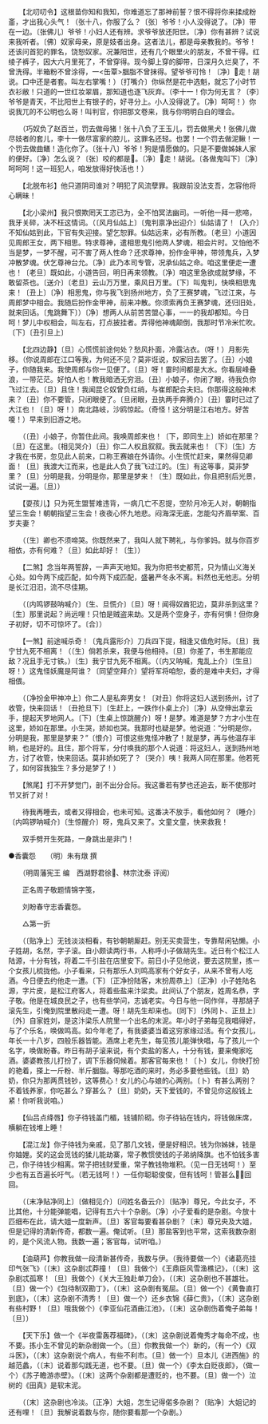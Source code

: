<!-- { "loadSidebar": true } -->
　　【北叨叨令】这根苗你知和我知，你难道忘了那神前誓？恨不得将你来揉成粉齑，才出我心头气！（张十八，你服了么？〔张〕爷爷！小人没得说了。〔净〕带在一边。〔张佛儿〕爷爷！小妇人还有辨。求爷爷放还阳世。〔净〕你有甚辨？试说来我听者。〔佛〕奴家母亲，原是妓者出身。这者法儿，都是母亲教我的。爷爷！还该问首犯的罪名，饶恕奴家。况兼阳世，还有几个眼里火的朋友，不曾干得。红绫子裤子，因大六月里死了，不曾穿得。现今脚上穿的脚带，日深月久烂臭了，不曾洗得。半箱粉不曾涂得，一<缶覃>胭脂不曾抹得。望爷爷可怜！〔净〕走！胡说。口中还是者套。叫左右掌嘴！）〔打嘴介〕你纵然是花中选魁，就忘了小时节衣衫敝！只道的一世红妆翠眉，那知道也逐飞灰弃。（李十一！你为何无言？〔李〕爷爷是青天，不比阳世上有银子的，好寻分上。小人没得说了。〔净〕呵呵！）你说我兀的不公明也么哥！叫判官，你把那文卷来，我与你明明白白的理会。 

　　（巧奴负了赵百兰，罚去做母猪！张十八负了王玉儿，罚去做黑犬！张佛儿做尽妓者的套儿，李十一做尽富家的腔儿，这罪名还轻。也罢！一个罚去做泥鳅！一个罚去做曲鳝！造化你了。〔张十八〕爷爷！狗是情愿做的。只是不要做姊妹人家的便好。〔净〕怎么说？〔张〕咬的都是。〔净〕走！胡说。〔各做鬼叫下〕〔净〕呵呵呵！这一班犯人，咱发放得好快活也！） 

　　【北脱布衫】他只道阴司谁对？明犯了风流孽罪。我跟前没法支吾，怎容他将心瞒昧！ 

　　【北小梁州】我只恨欺罔天工恣已为，全不怕冥法幽司。一听他一拜一悲啼，我牙关碎，决不枉这情词。（〔风月仙姑上〕〔鬼判禀净出迎介〕仙姑请了！〔入介〕不知仙姑到此，下官有失迎接。望乞恕罪。仙姑远来，必有所教。〔老旦〕小道因见周郎王女，两下相思。特求尊神，遣相思鬼引他两人梦魂，相会片时。又怕他不当是梦，一梦不醒，可不害了两人性命？还求尊神，扮作金甲神，带领鬼兵，入梦冲散梦魂。伏乞尊神台允。〔净〕此乃本司专管，况承仙姑之命。咱这里便走一遭也！〔老旦〕既如此，小道告回，明日再来领教。〔净〕咱这里急欲成就梦缘，不敢留茶也。〔送介〕〔老旦〕云山万万里，乘风日万里。〔下〕叫鬼判，快唤相思鬼来！〔丑上〕〔净〕相思鬼，你与我飞到扬州地方，负了王赛梦魂，飞过江来，与周郎梦中相会。我随后扮作金甲神，前来冲散。你须索再负王赛梦魂，还归旧处，就来回话。〔鬼跳舞下〕）〔净〕想两人从前苦苦盟心事，一一的我却都知。今日呵！梦儿中权相会，叫左右，打点披挂者。弄得他神魂颠倒，我那时节冷米忙吹。〔下〕〔丑引旦上〕 

　　【北四边静】〔旦〕心慌慌前途何处？愁风扑面，冷露沾衣。（呀！）月影先移。（你说周郎在江口等我，为何还不见？莫非诳说，奴家回去罢了。〔丑〕小娘子，你随我来。我使周郎与你一见便了。〔旦〕呀！霎时间都是大水。你看层峰叠浪，一带茫茫。好怕人也！教我暗洒无穷泪。〔丑〕小娘子，你闭了眼，待我负你飞过江去。〔旦〕且住！我闻昆仑奴曾负红绡，与崔郎配合夫妇。你那得这般神术来？〔丑〕你不要管，只闭眼便了。〔旦闭眼，丑执两手奔腾介〕〔丑〕霎时已过了大江也！〔旦〕呀！）南北路岐，沙鸥惊起。（奇怪！这分明是江右地方。好苦嗄！）早来到旧游之地。 

　　（〔丑〕小娘子，你暂住此间。我唤周郎来也！〔下，即同生上〕娇如在那里？〔旦〕在这里。〔相见哭介〕〔丑〕你二人权且叙叙。我去就来也！〔下〕〔生〕方才我在书房，忽见此人前来，口称王赛娘在外请你。小生慌忙赶来，果然得见卿面！〔旦〕我渡大江而来，也是此人负了我飞过江的。〔生〕有这等事，莫非梦里？〔旦〕分明是我，分明是你，那里是梦来！〔生〕既如此，你且把别后光景，试说一遍。〔旦〕） 

　　【耍孩儿】只为死生盟誓难违背，一病几亡不忍提，空阶月冷无人对，朝朝指望三生会！朝朝指望三生会！夜夜心怀九地悲。闷海深无底，怎能勾齐眉举案、百岁夫妻？ 

　　（〔生〕卿也不须啼哭。你既然来了，我叫人就下聘礼，与你爹妈。就与你百岁相依，亦有何难？〔旦〕如此却好！〔生〕） 

　　【二煞】念当年两誓辞，一声声天地知。我为你把书史都荒，只为情山义海关心处。如今两下成匹配，如今两下成匹配，盛暑严冬永不离。料然也无他志。分明是长江汨汨，流不尽佳期。 

　　（〔内鸣锣鼓呐喊介〕〔生、旦慌介〕〔旦〕呀！闻得奴酋犯边，莫非杀到这里？〔生〕那里说起？尚远哩！只怕是贼盗来劫。又是两个空身子，亦有何惧！但你身子初好，切不可惊坏了。〔合〕） 

　　【一煞】前途喊杀奇！〔鬼兵露形介〕刀兵四下提，相逢又值危时际。〔旦〕我宁甘九死不相离！（〔生〕倘若杀来，我便与他相持。〔旦〕你差了，书生那能应敌？况且手无寸铁。）〔生〕我宁甘九死不相离。（〔内又呐喊，鬼乱上介〕〔生旦〕呀！）这鬼怪妖魔是阿谁？〔同望空拜介〕望将军将咱恕，委的是难中夫妇，才得相偎。 

　　（〔净扮金甲神冲上〕你二人是私奔男女！〔对丑〕你将这妇人送到扬州，讨了收管，快来回话！〔丑抢旦下〕〔生赶上，一跌作仆桌上介〕〔净〕从空伸出拿云手，提起天罗地网人。〔下〕〔生桌上惊跳醒介〕呀！是梦。难道是梦？方才小生在这里，娇如在那里。小生哭，娇如也哭。我那时也疑是梦。他说道：“分明是你，分明是我，那里是梦来？”〔恨介〕可恨这些鬼怪冲散了！就是梦，再与他温存半晌，也是好的。且住，那个将军，分付唤我的那个人说道：将这妇人，送到扬州地方，讨了收管，快来回话。莫非娇如死了？〔哭介〕咦！我两人同在那里。他若死了，如何容我独生？多分是梦了！） 

　　【煞尾】打不开梦觉门，剖不出分合际。我这番若有梦也还追去，断不使那时节又折了对！ 

　　待我再睡去，或者又得相会，也未可知。这番决不放手，看他如何？〔睡介〕〔内鸣锣呐喊介〕〔生惊醒介〕呀，鬼兵又来了。文童文童，快来救我！ 

　　双手劈开生死路，一身跳出是非门！


●香囊怨　　（明）朱有燉 撰 

　　（明周藩宪王 编　西湖野君徐、林宗沈泰 评阅） 

　　正名周子敬题情锦字笺， 

　　刘盼春守志香囊怨。 

　　△第一折 

　　（〔贴净上〕无钱淡淡相看，有钞朝朝厮赶。别无买卖营生，专靠帮闲钻懒。小子姓胡，名然，字子滚。自小颇读两行书，人称呼小子做胡先生。近日有个松江人陆源，十分有钱，将着二千引盐在店里安下。前日小子见他说，要去这院里，拣一个女孩儿梳拢他。小子看来，只有那乐人刘鸣高家有个好女子，从来不曾有人吃酒。今日便去约他走一遭。〔下〕〔正净扮陆客，末扮周恭上〕〔正净〕小子姓陆名源，字片皮，是松江府客人，将着些盐来汴梁卖。此间认了个朋友，姓周名恭，字子敬。他是在城良民之子，也有些学问，志诚老实。今日与他一同作伴，寻那胡子滚先生，引俺到院里散闷走一遭。呀！胡先生却来也。〔同下〕〔外同卜、正旦上〕〔外〕自家姓刘，是这汴梁乐人院里一个出名的末泥。年小时子弟每见我唱得好，与了个乐名，唤做鸣高。如今年老了，有我婆婆当着这穷家缘过活。有个女孩儿，年长一十八岁，四般乐器皆能。酒席上老先生，每见孩儿能弹快唱，与了孩儿一个名字，唤做盼春。昨日有胡子滚来说，有个卖盐的客人，十分有钱，要来俺家吃酒。婆婆教孩儿打扮了，调下乐器伺候着。那客官每来也！〔卜〕女儿，你快打扮的艳着，搽上一斤粉、半斤胭脂。等那吃酒的来时，务必多要他些钱。〔旦〕奶奶，你只为那两贯钱钞，这等费心！女儿的心与娘的心两别。〔卜〕有甚么两别？不着钱养家，你吃甚么？穿甚么？〔旦〕奶奶，天下爱钱的，不曾见你这般钱上紧！你听我说咱。） 

　　【仙吕点绛唇】你子待钱盖门楣，钱铺阶砌。你子待钻在钱内，将钱做床席，横躺在钱堆上睡！ 

　　【混江龙】你子待钱为亲戚，见了那几文钱，便是好相识。钱为你姊妹，钱是你妯娌。奖的这会觅钱的猱儿能劫寨，常子教惯使钱的子弟纳降旗。也不怕钱多害己，你子待钱少相离。常子把钱财爱重，常子教钱物堆积。（见一日无钱呵！）至少也有五百遍长吁气。（若无钱呵！）一任你聪聪俊俊，但有钱呵！管甚么回回。 

　　（〔末净贴净同上〕〔做相见介〕〔问姓名备云介〕〔贴净〕尊兄，今此女子，不比其他，十分能弹能唱，记得有五六十个杂剧。〔净〕小子爱看的是杂剧。今放十匹细布在此，请大姐一度新声。〔旦〕客官每要看甚杂剧？〔末〕尊兄央及大姐，但是记得的清新传奇，都数一遍。俺试听。〔旦〕那盐客到也平常，这索我数杂剧的，是个风流人物。我数一遍；客官每，试听咱。） 

　　【油葫芦】你教我做一段清新甚传奇，我数与伊。（我待要做一个）《诸葛亮挂印气张飞》（〔末〕这杂剧忒莽撞！〔旦〕我做个）《王鼎臣风雪渔樵记》，（〔末〕这杂剧忒孤寒！〔旦〕我做个）《关大王独赴单刀会》，（〔末〕这杂剧也不甚雄壮。〔旦〕做一个）《包待制双勘丁》，（〔末〕这杂剧有冤屈。〔旦〕做一个）《黄鲁直打到底》，（〔末〕这杂剧不清秀！〔旦〕做一个）还乡衣锦《薛仁贵》，（〔末〕这杂剧有些村野！〔旦〕哦我做个）《李亚仙花酒曲江池》，（〔末〕这杂剧伤着俺子弟每！〔旦〕） 

　　【天下乐】做一个《半夜雷轰荐福碑》，（〔末〕这杂剧说着俺秀才每命不成，也不要。拣小生不曾见的新杂剧做一个。〔旦〕你教我做一个）新的，（有一个）《双斗医》，（〔末〕这杂剧说个病人，有些不利市。〔旦〕做一个）旦本儿《进西施》的越范蠡，（〔末〕说着那勾践无道，也不要。〔旦〕做一个）《李太白贬夜郎》，（做一个）《苏子瞻游赤壁》。（〔末〕这两个杂剧都是遭贬的，也不要。〔旦〕做一个）泣树的《田真》是软末泥。 

　　（〔末〕这杂剧也冷淡。〔正净〕大姐，怎生记得偌多杂剧？〔贴净〕大姐记的还有哩！〔旦〕我解说着数与你，随你要看那一个杂剧。） 

